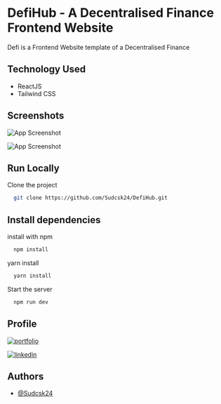 
# DefiHub - A Decentralised Finance Frontend Website

Defi is a Frontend Website template of a Decentralised Finance
## Technology Used

 - ReactJS
 - Tailwind CSS


## Screenshots

![App Screenshot](https://user-images.githubusercontent.com/110741425/211204863-3c701dd7-cb7c-4ef3-8f9c-ed2037c1355d.png)

![App Screenshot](https://user-images.githubusercontent.com/110741425/211204781-ec3f4876-01d8-414e-a77a-63b922fbf0ce.png)


## Run Locally

Clone the project

```bash
  git clone https://github.com/Sudcsk24/DefiHub.git
```


## Install dependencies
install with npm

```bash
  npm install
```
yarn install
```bash
  yarn install
```

Start the server

```bash
  npm run dev
```


## Profile
[![portfolio](https://img.shields.io/badge/my_portfolio-000?style=for-the-badge&logo=ko-fi&logoColor=white)](https://github.com/Sudcsk24)

[![linkedin](https://img.shields.io/badge/linkedin-0A66C2?style=for-the-badge&logo=linkedin&logoColor=white)](https://www.linkedin.com/in/sudarshan-trifaley-188b4023a/)


## Authors

- [@Sudcsk24](https://github.com/Sudcsk24)


